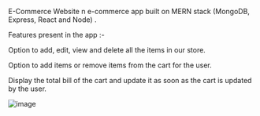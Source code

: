E-Commerce Website
n e-commerce app built on MERN stack (MongoDB, Express, React and Node) .

Features present in the app :-

Option to add, edit, view and delete all the items in our store.

Option to add items or remove items from the cart for the user.

Display the total bill of the cart and update it as soon as the cart is updated by the user.



![image](https://github.com/Kaviyarasan56/Kavi/assets/172710020/8efe9c5c-95a9-421e-9f6d-8139ebf59366)

